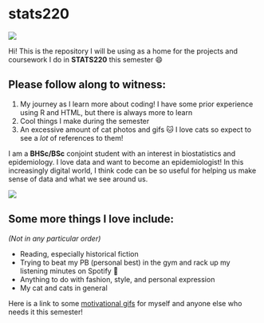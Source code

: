 # stats220

![](https://www.icegif.com/wp-content/uploads/2023/03/icegif-1573.gif)

Hi! This is the repository I will be using as a home for the projects and coursework I do in **STATS220** this semester 😄

## Please follow along to witness:
1. My journey as I learn more about coding! I have some prior experience using R and HTML, but there is always more to learn
2. Cool things I make during the semester
3. An excessive amount of cat photos and gifs 🐱 I love cats so expect to see a *lot* of references to them!

I am a **BHSc/BSc** conjoint student with an interest in biostatistics and epidemiology. I love data and want to become an epidemiologist! In this increasingly digital world, I think code can be so useful for helping us make sense of data and what we see around us.

![](https://d112y698adiu2z.cloudfront.net/photos/production/software_thumbnail_photos/002/623/708/datas/medium.gif)

## Some more things I love include:
*(Not in any particular order)*
* Reading, especially historical fiction
* Trying to beat my PB (personal best) in the gym and rack up my listening minutes on Spotify 🎵
* Anything to do with fashion, style, and personal expression
* My cat and cats in general

Here is a link to some [motivational gifs](https://giphy.com/explore/motivational) for myself and anyone else who needs it this semester!

